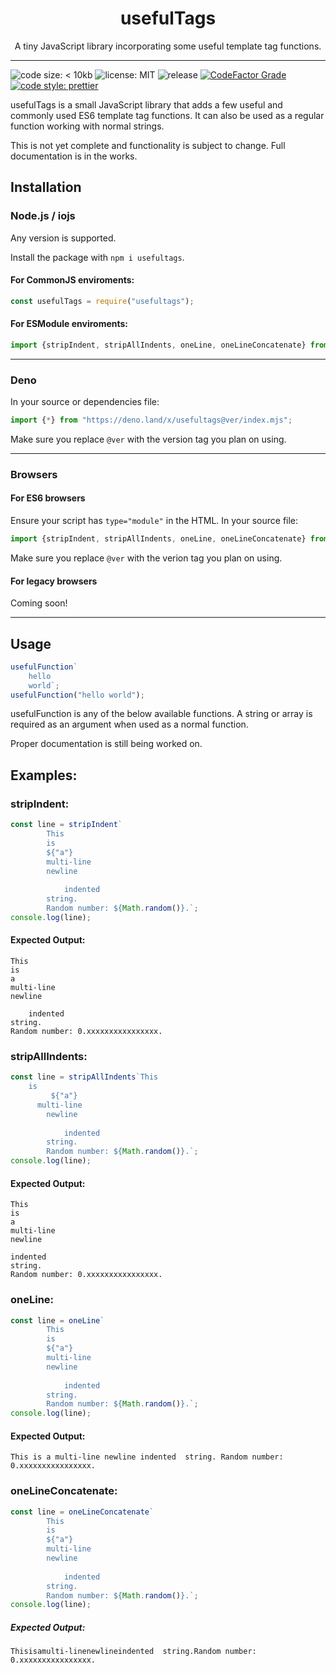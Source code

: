 <h1 align="center">usefulTags</h1>
<p align="center">A tiny JavaScript library incorporating some useful template tag functions.</p>

---
![code size: < 10kb](https://img.shields.io/github/languages/code-size/thethunderguys/usefulTags) ![license: MIT](https://img.shields.io/github/license/thethunderguys/usefulTags?color=orange) ![release](https://img.shields.io/github/v/release/thethunderguys/usefulTags?sort=semver&color=brightgreen) [![CodeFactor Grade](https://img.shields.io/codefactor/grade/github/thethunderguys/usefulTags/trunk?label=codefactor&logo=codefactor)](https://www.codefactor.io/repository/github/thethunderguys/usefultags) [![code style: prettier](https://img.shields.io/badge/code%20style-prettier-ff69b4?logo=prettier&logoColor=informational)](https://github.com/prettier/prettier)

usefulTags is a small JavaScript library that adds a few useful and commonly used ES6 template tag functions. It can also be used as a regular function working with normal strings.

This is not yet complete and functionality is subject to change. Full documentation is in the works.

## Installation
### Node.js / iojs
Any version is supported.

Install the package with `npm i usefultags`.

#### For CommonJS enviroments:
```js
const usefulTags = require("usefultags");
```
#### For ESModule enviroments:
```js
import {stripIndent, stripAllIndents, oneLine, oneLineConcatenate} from "usefultags";
```
---
### Deno
In your source or dependencies file:
```js
import {*} from "https://deno.land/x/usefultags@ver/index.mjs";
```
Make sure you replace `@ver` with the version tag you plan on using.

---
### Browsers
#### For ES6 browsers
Ensure your script has `type="module"` in the HTML. In your source file:
```js
import {stripIndent, stripAllIndents, oneLine, oneLineConcatenate} from "https://unpkg.com/usefultags@ver/index.mjs";
```
Make sure you replace `@ver` with the verion tag you plan on using.
#### For legacy browsers
Coming soon!

---
## Usage
```js
usefulFunction`
    hello
    world`;
usefulFunction("hello world");
```
usefulFunction is any of the below available functions. A string or array is required as an argument when used as a normal function.

Proper documentation is still being worked on.

## Examples:

### stripIndent:
```js
const line = stripIndent`
        This
        is
        ${"a"}
        multi-line
        newline
         
            indented  
        string.
        Random number: ${Math.random()}.`;
console.log(line);
```
#### Expected Output:
```
This
is
a
multi-line
newline
 
    indented  
string.
Random number: 0.xxxxxxxxxxxxxxxx.
```

### stripAllIndents:
```js
const line = stripAllIndents`This
    is
         ${"a"}
      multi-line
        newline
         
            indented  
        string.
        Random number: ${Math.random()}.`;
console.log(line);
```
#### Expected Output:
```
This
is
a
multi-line
newline

indented  
string.
Random number: 0.xxxxxxxxxxxxxxxx.
```

### oneLine:
```js
const line = oneLine`
        This
        is
        ${"a"}
        multi-line
        newline
         
            indented  
        string.
        Random number: ${Math.random()}.`;
console.log(line);
```
#### Expected Output:
```
This is a multi-line newline indented  string. Random number: 0.xxxxxxxxxxxxxxxx.
```

### oneLineConcatenate:
```js
const line = oneLineConcatenate`
        This
        is
        ${"a"}
        multi-line
        newline
         
            indented  
        string.
        Random number: ${Math.random()}.`;
console.log(line);
```
##### Expected Output:
```
Thisisamulti-linenewlineindented  string.Random number: 0.xxxxxxxxxxxxxxxx.
```
